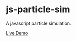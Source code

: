 # js-particle-sim

A javascript particle simulation.

[Live Demo](https://glinkis.github.io/js-particle-sim/)

